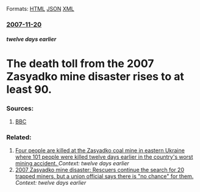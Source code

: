 
Formats: [HTML](/news/2007/11/20/the-death-toll-from-the-2007-zasyadko-mine-disaster-rises-to-at-least-90.html)  [JSON](/news/2007/11/20/the-death-toll-from-the-2007-zasyadko-mine-disaster-rises-to-at-least-90.json)  [XML](/news/2007/11/20/the-death-toll-from-the-2007-zasyadko-mine-disaster-rises-to-at-least-90.xml)  

### [2007-11-20](/news/2007/11/20/index.md)

##### twelve days earlier
#  The death toll from the 2007 Zasyadko mine disaster rises to at least 90. 




### Sources:

1. [BBC](http://news.bbc.co.uk/2/hi/europe/7103086.stm)

### Related:

1. [ Four people are killed at the Zasyadko coal mine in eastern Ukraine where 101 people were killed twelve days earlier in the country's worst mining accident. ](/news/2007/12/2/four-people-are-killed-at-the-zasyadko-coal-mine-in-eastern-ukraine-where-101-people-were-killed-twelve-days-earlier-in-the-country-s-worst.md) _Context: twelve days earlier_
2. [ 2007 Zasyadko mine disaster: Rescuers continue the search for 20 trapped miners, but a union official says there is "no chance" for them. ](/news/2007/11/19/2007-zasyadko-mine-disaster-rescuers-continue-the-search-for-20-trapped-miners-but-a-union-official-says-there-is-no-chance-for-them.md) _Context: twelve days earlier_
